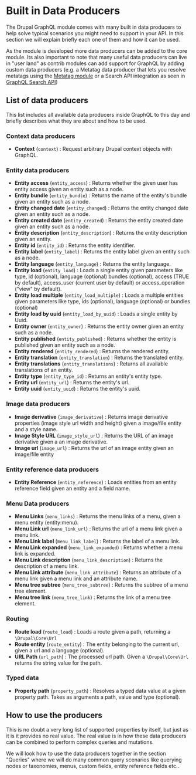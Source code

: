 # Built in Data Producers

The Drupal GraphQL module comes with many built in data producers to help solve typical scenarios you might need to support in your API. In this section we will explain briefly each one of them and how it can be used.

As the module is developed more data producers can be added to the core module. Its also important to note that many useful data producers can live in "user land" as contrib modules can add support for GraphQL by adding custom data producers (e.g. a Metatag data producer that lets you resolve metatags using the [Metatag module](https://www.drupal.org/project/metatag) or a Search API integration as seen in [GraphQL Search API](https://github.com/drupal-graphql/graphql-search-api))

## List of data producers

This list includes all available data producers inside GraphQL to this day and briefly describes what they are about and how to be used.

### Context data producers

* **Context** (`context`) : Request arbitrary Drupal context objects with GraphQL. 

### Entity data producers

* **Entity access** (`entity_access`) : Returns whether the given user has entity access given an entity such as a node.
* **Entity bundle** (`entity_bundle`) : Returns the name of the entity's bundle given an entity such as a node.
* **Entity changed date** (`entity_changed`) : Returns the entity changed date given an entity such as a node.
* **Entity created date** (`entity_created`) : Returns the entity created date given an entity such as a node.
* **Entity description** (`entity_description`) : Returns the entity description given an entity.
* **Entity id** (`entity_id`) : Returns the entity identifier.
* **Entity label** (`entity_label`) : Returns the entity label given an entity such as a node.
* **Entity language** (`entity_language`) : Returns the entity language.
* **Entity load** (`entity_load`) : Loads a single entity given parameters like type, id (optional), language (optional) bundles (optional), access (TRUE by default), access_user (current user by default) or access_operation ("view" by default).
* **Entity load multiple** (`entity_load_multiple`) : Loads a multiple entities given parameters like type, ids (optional), language (optional) or bundles (optional)
* **Entity load by uuid** (`entity_load_by_uuid`) : Loads a single entity by Uuid.
* **Entity owner** (`entity_owner`) : Returns the entity owner given an entity such as a node.
* **Entity published** (`entity_published`) : Returns whether the entity is published given an entity such as a node.
* **Entity rendered** (`entity_rendered`) : Returns the rendered entity.
* **Entity translation** (`entity_translation`) : Returns the translated entity.
* **Entity translations** (`entity_translations`) : Returns all available translations of an entity.
* **Entity type** (`entity_type_id`) : Returns an entity's entity type.
* **Entity url** (`entity_url`) : Returns the entity's url.
* **Entity uuid** (`entity_uuid`) : Returns the entity's uuid.

### Image data producers

* **Image derivative** (`image_derivative`) : Returns image derivative properties (image style url width and height) given a image/file entity and a style name.
* **Image Style URL** (`image_style_url`) : Returns the URL of an image derivative given a an image derivative.
* **Image url** (`image_url`) : Returns the url of an image entity given an image/file entity

### Entity reference data producers 

* **Entity Reference** (`entity_reference`) : Loads entities from an entity reference field given an entity and a field name.

### Menu Data producers

* **Menu Links** (`menu_links`) : Returns the menu links of a menu, given a menu entity (entity:menu).
* **Menu Link url** (`menu_link_url`) : Returns the url of a menu link given a menu link.
* **Menu Link label** (`menu_link_label`) : Returns the label of a menu link.
* **Menu Link expanded** (`menu_link_expanded`) : Returns whether a menu link is expanded.
* **Menu Link description** (`menu_link_description`) : Returns the description of a menu link.
* **Menu Link attribute** (`menu_link_attribute`) : Returns an attribute of a menu link given a menu link and an attribute name.
* **Menu tree subtree** (`menu_tree_subtree`) : Returns the subtree of a menu tree element.
* **Menu tree link** (`menu_tree_link`) : Returns the link of a menu tree element.

### Routing

* **Route load** (`route_load`) : Loads a route given a path, returning a `\Drupal\Core\Url`
* **Route entity** (`route_entity`) : The entity belonging to the current url, given a url and a language (optional).
* **URL Path** (`url_path`) : The processed url path. Given a `\Drupal\Core\Url` returns the string value for the path.

### Typed data

* **Property path** (`property_path`) : Resolves a typed data value at a given property path. Takes as arguments a path, value and type (optional).

## How to use the producers

This is no doubt a very long list of supported properties by itself, but just as it is it provides no real value. The real value is in how these data producers can be combined to perform complex queries and mutations. 

We will look how to use the data producers together in the section "Queries" where we will do many common query scenarios like querying nodes or taxonomies, menus, custom fields, entity reference fields etc..
